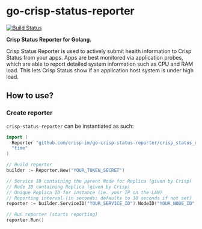 # go-crisp-status-reporter

[![Build Status](https://img.shields.io/travis/crisp-im/go-crisp-status-reporter/master.svg)](https://travis-ci.org/crisp-im/go-crisp-status-reporter)

**Crisp Status Reporter for Golang.**

Crisp Status Reporter is used to actively submit health information to Crisp Status from your apps. Apps are best monitored via application probes, which are able to report detailed system information such as CPU and RAM load. This lets Crisp Status show if an application host system is under high load.

## How to use?

### Create reporter

`crisp-status-reporter` can be instantiated as such:

```go
import (
  Reporter "github.com/crisp-im/go-crisp-status-reporter/crisp_status_reporter"
  "time"
)

// Build reporter
builder := Reporter.New("YOUR_TOKEN_SECRET")

// Service ID containing the parent Node for Replica (given by Crisp)
// Node ID containing Replica (given by Crisp)
// Unique Replica ID for instance (ie. your IP on the LAN)
// Reporting interval (in seconds; defaults to 30 seconds if not set)
reporter := builder.ServiceID("YOUR_SERVICE_ID").NodeID("YOUR_NODE_ID").ReplicaID("192.168.1.10").Interval(time.Duration(30 * time.Second)).Build()

// Run reporter (starts reporting)
reporter.Run()
```
